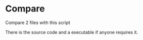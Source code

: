 # Compare
Compare 2 files with this script

There is the source code and a executable if anyone requires it.
